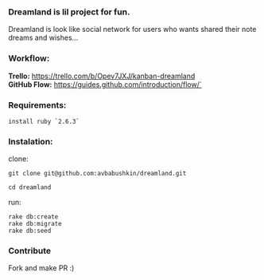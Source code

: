### Dreamland is lil project for fun. 

   Dreamland is look like social network for users who wants shared their note dreams and wishes...

### Workflow:
  
  **Trello:** https://trello.com/b/Opev7JXJ/kanban-dreamland<br/>
  **GitHub Flow:** https://guides.github.com/introduction/flow/`

### Requirements:
    
    install ruby `2.6.3`

### Instalation:

  clone:

    git clone git@github.com:avbabushkin/dreamland.git
   
    cd dreamland

  run:
    
    rake db:create
    rake db:migrate
    rake db:seed

### Contribute

Fork and make PR :)

